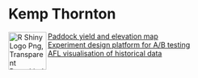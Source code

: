 # Kemp Thornton

<img align="left" src="https://www.kindpng.com/picc/m/706-7068650_r-shiny-logo-png-transparent-png.png" alt="R Shiny Logo Png, Transparent Png@kindpng.com" height="75" width="75">

[Paddock yield and elevation map](https://thornton.shinyapps.io/yield-map/) <br>
[Experiment design platform for A/B testing](https://thornton.shinyapps.io/experiment-design-platform/) <br>
[AFL visualisation of historical data](https://thornton.shinyapps.io/afl-visualisation/) <br>
